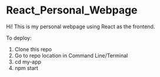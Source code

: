# React_Personal_Webpage

Hi! This is my personal webpage using React as the frontend. 

To deploy:
1. Clone this repo
2. Go to repo location in Command Line/Terminal
3. cd my-app
4. npm start

